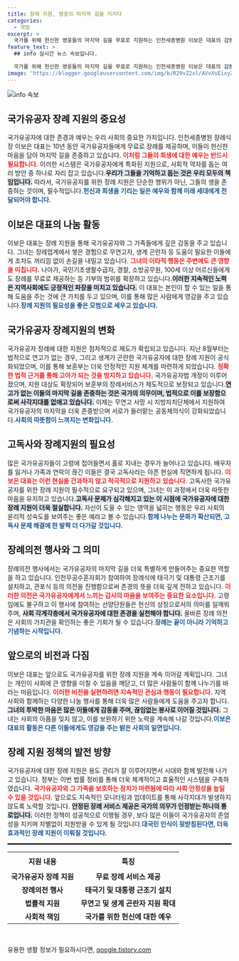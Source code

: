 ```yaml
---
title: 장례 지원, 영웅의 마지막 길을 지키다
categories:
  - 국방
excerpt: >
  국가를 위해 헌신한 영웅들의 마지막 길을 무료로 지원하는 인천세종병원 이보은 대표의 감동적인 이야기를 전합니다. 1500회 이상 장례를 책임진 그녀는 국민훈장 동백장을 수상하며, 도움이 필요한 이웃에게도 손길을 내미는 사회의 귀감이 되고 있습니다.
feature_text: >
  ## info 실시간 뉴스 속보입니다.

  국가를 위해 헌신한 영웅들의 마지막 길을 무료로 지원하는 인천세종병원 이보은 대표의 감동적인 이야기를 전합니다. 1500회 이상 장례를 책임진 그녀는 국민훈장 동백장을 수상하며, 도움이 필요한 이웃에게도 손길을 내미는 사회의 귀감이 되고 있습니다.
image: 'https://blogger.googleusercontent.com/img/b/R29vZ2xl/AVvXsEixyZcFfHzMRdzZMjFBmAUKJYCLCGyLL1o632UiGVXcaFdKo_bkvkuCioo0uUKlGfBVcT3P84aROyZIXSBEx3Aw5nCQ3pTgDom1WDC4m8eifvWiAmWEEVb4x6G_l8C0QH225ldMjyaFvpxGEBGNO37VmDTDMHGhJPq73UglMfDca1-0aw/s1600/blogspot.png'
---
```


<p><img src="https://blogger.googleusercontent.com/img/b/R29vZ2xl/AVvXsEixyZcFfHzMRdzZMjFBmAUKJYCLCGyLL1o632UiGVXcaFdKo_bkvkuCioo0uUKlGfBVcT3P84aROyZIXSBEx3Aw5nCQ3pTgDom1WDC4m8eifvWiAmWEEVb4x6G_l8C0QH225ldMjyaFvpxGEBGNO37VmDTDMHGhJPq73UglMfDca1-0aw/s1600/blogspot.png" alt="info 속보" /></p>

<h2 data-ke-size="size26">국가유공자 장례 지원의 중요성</h2>

<p data-ke-size="size16">국가유공자에 대한 존경과 예우는 우리 사회의 중요한 가치입니다. 인천세종병원 장례식장 이보은 대표는 10년 동안 국가유공자들에게 무료로 장례를 제공하며, 이들이 헌신한 마음을 담아 마지막 길을 존중하고 있습니다. <b><span style="color: #ee2323;">이처럼 그들의 희생에 대한 예우는 반드시 필요합니다.</span></b> 이러한 시스템은 국가유공자에게 특화된 지원으로, 사회적 약자를 돕는 여러 방안 중 하나로 자리 잡고 있습니다.<b><span style="background-color: #21538527;">우리가 그들을 기억하고 돕는 것은 우리 모두의 책임입니다.</span></b> 따라서, 국가유공자를 위한 장례 지원은 단순한 행위가 아닌, 그들의 생을 존중하는 것이며, 필수적입니다.<b><span style="color: #1a5490;">헌신과 희생을 기리는 일은 예우와 함께 미래 세대에게 전달되어야 합니다.</span></b></p>

<h2 data-ke-size="size26">이보은 대표의 나눔 활동</h2>

<p data-ke-size="size16">이보은 대표는 장례 지원을 통해 국가유공자와 그 가족들에게 깊은 감동을 주고 있습니다. 그녀는 장례업계에서 쌓은 경험으로 무연고자, 생계 곤란자 등 도움이 필요한 이들에게 조차도 꺼리낌 없이 손길을 내밀고 있습니다. <b><span style="color: #ee2323;">그녀의 이타적 행동은 주변에도 큰 영향을 미칩니다.</span></b> 나아가, 국민기초생활수급자, 경찰, 소방공무원, 100세 이상 어르신들에게도 장례를 무료로 제공하는 등 기부의 범위를 확장하고 있습니다.<b><span style="background-color: #21538527;">이러한 지속적인 노력은 지역사회에도 긍정적인 파장을 미치고 있습니다.</span></b> 이 대표는 본인이 할 수 있는 일을 통해 도움을 주는 것에 큰 가치를 두고 있으며, 이를 통해 많은 사람에게 영감을 주고 있습니다.<b><span style="color: #1a5490;">장례 지원의 필요성을 좋은 모범으로 세우고 있습니다.</span></b></p>

<h2 data-ke-size="size26">국가유공자 장례지원의 변화</h2>

<p data-ke-size="size16">국가유공자 장례에 대한 지원은 점차적으로 제도가 확립되고 있습니다. 지난 8월부터는 법적으로 연고가 없는 경우, 그리고 생계가 곤란한 국가유공자에 대한 장례 지원이 공식화되었으며, 이를 통해 보훈부는 더욱 안정적인 지원 체계를 마련하게 되었습니다. <b><span style="color: #ee2323;">정확한 법적 근거를 통해 고아가 되는 것을 방지하고 있습니다.</span></b> 국가유공자법 개정이 이루어졌으며, 지원 대상도 확장되어 보훈부의 장례서비스가 제도적으로 보장되고 있습니다.<b><span style="background-color: #21538527;">연고가 없는 이들의 마지막 길을 존중하는 것은 국가의 의무이며, 법적으로 이를 보장함으로써 사각지대를 없애고 있습니다.</span></b> 이제는 무연고 사망 시 지방자치단체에서 지원하여 국가유공자의 마지막을 더욱 존중받으며 서로가 들러맡는 공동체의식이 강화되었습니다.<b><span style="color: #1a5490;">사회의 따뜻함이 느껴지는 변화입니다.</span></b></p>

<h2 data-ke-size="size26">고독사와 장례지원의 필요성</h2>

<p data-ke-size="size16">많은 국가유공자들이 고령에 접어들면서 홀로 지내는 경우가 늘어나고 있습니다. 배우자를 잃거나 가족과 연락이 끊긴 이들은 결국 고독사라는 아픈 현실에 직면하게 됩니다. <b><span style="color: #ee2323;">이보은 대표는 이런 현실을 간과하지 않고 적극적으로 지원하고 있습니다.</span></b> 고독사한 국가유공자를 위한 장례 지원이 필수적으로 요구되고 있으며, 그녀는 이 과정에서 더욱 따뜻한 마음을 유지하고 있습니다.<b><span style="background-color: #21538527;">고독사 문제가 심각해지고 있는 이 시점에 국가유공자에 대한 장례 지원이 더욱 절실합니다.</span></b> 자신이 도울 수 있는 영역을 넓히는 행동은 우리 사회의 윤리적 성숙도를 보여주는 좋은 예라고 볼 수 있습니다.<b><span style="color: #1a5490;">함께 나누는 문화가 확산되면, 고독사 문제 해결에 한 발짝 더 다가갈 것입니다.</span></b></p>

<h2 data-ke-size="size26">장례의전 행사와 그 의미</h2>

<p data-ke-size="size16">장례의전 행사에서는 국가유공자의 마지막 길을 더욱 특별하게 만들어주는 중요한 역할을 하고 있습니다. 인천무공수훈자회가 참여하여 장례식에 태극기 및 대통령 근조기를 설치하고, 관포식 등의 의전을 진행함으로써 존경의 뜻을 더욱 깊게 전하고 있습니다. <b><span style="color: #ee2323;">이러한 의전은 국가유공자에게서 느끼는 감사의 마음을 보여주는 중요한 요소입니다.</span></b> 고령임에도 불구하고 이 행사에 참여하는 선양단원들은 헌신의 상징으로서의 의미를 일깨워 주며, <b><span style="background-color: #21538527;">사회 각계각층에서 국가유공자에 대한 존경을 실천해야 합니다.</span></b> 올바른 장례 의전은 사회의 가치관을 확인하는 좋은 기회가 될 수 있습니다.<b><span style="color: #1a5490;">장례는 끝이 아니라 기억하고 기념하는 시작입니다.</span></b></p>

<h2 data-ke-size="size26">앞으로의 비전과 다짐</h2>

<p data-ke-size="size16">이보은 대표는 앞으로도 국가유공자를 위한 장례 지원을 계속 이어갈 계획입니다. 그녀는 개인이 사회에 큰 영향을 미칠 수 있음을 깨닫고, 더 많은 사람들이 함께 나누기를 바라는 마음입니다. <b><span style="color: #ee2323;">이러한 비전을 실현하려면 지속적인 관심과 행동이 필요합니다.</span></b> 지역 사회와 함께하는 다양한 나눔 행사를 통해 더욱 많은 사람들에게 도움을 주고자 합니다. <b><span style="background-color: #21538527;">그녀의 투박한 마음은 많은 이들에게 감동을 주며, 끊임없는 봉사로 이어질 것입니다.</span></b> 그녀는 사회의 아픔을 잊지 않고, 이를 보완하기 위한 노력을 계속해 나갈 것입니다.<b><span style="color: #1a5490;">이보은 대표의 활동은 다른 이들에게도 영감을 주는 밝은 사회의 일면입니다.</span></b></p>

<h2 data-ke-size="size26">장례 지원 정책의 발전 방향</h2>

<p data-ke-size="size16">국가유공자에 대한 장례 지원은 용도 관리가 잘 이루어지면서 시대와 함께 발전해 나가고 있습니다. 정부는 이번 법률 정비를 통해 더욱 체계적이고 효율적인 시스템을 구축하였습니다. <b><span style="color: #ee2323;">국가유공자와 그 가족을 보호하는 장치가 마련됨에 따라 사회 안정성을 높일 수 있을 것입니다.</span></b> 앞으로도 지속적인 모니터링과 업데이트를 통해 사각지대가 발생하지 않도록 노력할 것입니다. <b><span style="background-color: #21538527;">안정된 장례 서비스 제공은 국가의 의무가 인정받는 하나의 통로입니다.</span></b> 이러한 정책이 성공적으로 이행될 경우, 보다 많은 이들이 국가유공자의 존엄성을 지키며 차별없이 지원받을 수 있게 될 것입니다.<b><span style="color: #1a5490;">대국민 인식이 뒷받침된다면, 더욱 효과적인 장례 지원이 이뤄질 것입니다.</span></b></p>

<hr style="height: 3px;">

<table style="width:100%;">
  <tr>
    <th style="text-align: center; height: 40px;"><b>지원 내용</b></th>
    <th style="text-align: center; height: 40px;"><b>특징</b></th>
  </tr>
  <tr>
    <td style="text-align: center; height: 17px;"><b>국가유공자 장례 지원</b></td>
    <td style="text-align: center; height: 17px;"><b>무료 장례 서비스 제공</b></td>
  </tr>
  <tr>
    <td style="text-align: center; height: 17px;"><b>장례의전 행사</b></td>
    <td style="text-align: center; height: 17px;"><b>태극기 및 대통령 근조기 설치</b></td>
  </tr>
  <tr>
    <td style="text-align: center; height: 17px;"><b>법률적 지원</b></td>
    <td style="text-align: center; height: 17px;"><b>무연고 및 생계 곤란자 지원 확대</b></td>
  </tr>
  <tr>
    <td style="text-align: center; height: 17px;"><b>사회적 책임</b></td>
    <td style="text-align: center; height: 17px;"><b>국가를 위한 헌신에 대한 예우</b></td>
  </tr>
</table>

<p data-ke-size="size16">&nbsp;</p>
유용한 생활 정보가 필요하시다면, <a href="https://qoogle.tistory.com" rel="dofollow">qoogle.tistory.com</a>


